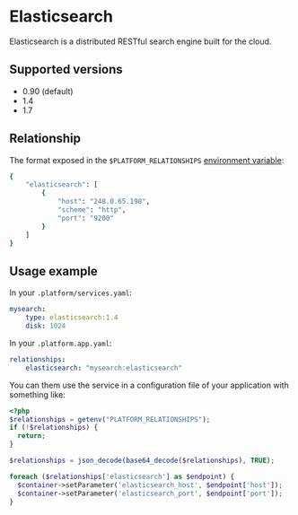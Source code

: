 # Elasticsearch

Elasticsearch is a distributed RESTful search engine built for the cloud.

## Supported versions

* 0.90 (default)
* 1.4
* 1.7

## Relationship

The format exposed in the ``$PLATFORM_RELATIONSHIPS`` [environment variable](reference/environment-variables.md):

```bash
{
    "elasticsearch": [
        {
            "host": "248.0.65.198",
            "scheme": "http",
            "port": "9200"
        }
    ]
}
```

## Usage example

In your ``.platform/services.yaml``:

```yaml
mysearch:
    type: elasticsearch:1.4
    disk: 1024
```

In your ``.platform.app.yaml``:

```yaml
relationships:
    elasticsearch: "mysearch:elasticsearch"
```

You can them use the service in a configuration file of your application with something like:

```php
<?php
$relationships = getenv("PLATFORM_RELATIONSHIPS");
if (!$relationships) {
  return;
}

$relationships = json_decode(base64_decode($relationships), TRUE);

foreach ($relationships['elasticsearch'] as $endpoint) {
  $container->setParameter('elasticsearch_host', $endpoint['host']);
  $container->setParameter('elasticsearch_port', $endpoint['port']);
}
```
